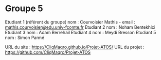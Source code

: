 # Groupe 5

Etudiant 1 (référent du groupe)   nom : Courvoisier Mathis   -   email : mathis.courvoisier@edu.univ-fcomte.fr
Etudiant 2 nom : Noham Bentekhici
Etudiant 3 nom : Adam Berrehail 
Etudiant 4 nom : Meydi Bresson
Etudiant 5 nom : Simon Parmé


URL du site : https://CliqMaqro.github.io/Projet-ATOS/
URL du projet  : https://github.com/CliqMaqro/Projet-ATOS
